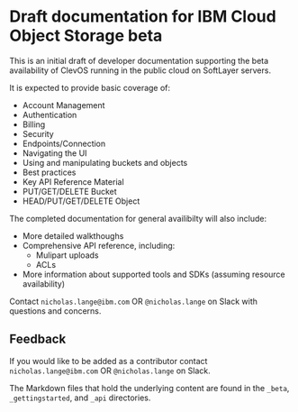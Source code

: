 # Draft documentation for IBM Cloud Object Storage beta 

This is an initial draft of developer documentation supporting the beta availability of ClevOS running in the public cloud on SoftLayer servers.

It is expected to provide basic coverage of:
* Account Management
* Authentication
* Billing
* Security
* Endpoints/Connection
* Navigating the UI
* Using and manipulating buckets and objects
* Best practices
* Key API Reference Material
* PUT/GET/DELETE Bucket
* HEAD/PUT/GET/DELETE Object

The completed documentation for general availibilty will also include:
* More detailed walkthoughs
* Comprehensive API reference, including:
    * Mulipart uploads
    * ACLs
* More information about supported tools and SDKs (assuming resource availability)

Contact `nicholas.lange@ibm.com` OR `@nicholas.lange` on Slack with questions and concerns.

## Feedback

If you would like to be added as a contributor contact `nicholas.lange@ibm.com` OR `@nicholas.lange` on Slack.

The Markdown files that hold the underlying content are found in the `_beta`, `_gettingstarted`, and `_api` directories.
